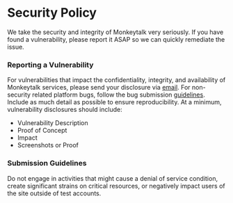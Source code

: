 # Security Policy

We take the security and integrity of Monkeytalk very seriously. If you have found a vulnerability, please report it ASAP so we can quickly remediate the issue.

### Reporting a Vulnerability

For vulnerabilities that impact the confidentiality, integrity, and availability of Monkeytalk services, please send your disclosure via [email](contact@monkeytype.com). For non-security related platform bugs, follow the bug submission [guidelines](https://github.com/monkeytypegame/monkeytype#bug-report-or-feature-request). Include as much detail as possible to ensure reproducibility. At a minimum, vulnerability disclosures should include:

- Vulnerability Description
- Proof of Concept
- Impact
- Screenshots or Proof

### Submission Guidelines

Do not engage in activities that might cause a denial of service condition, create significant strains on critical resources, or negatively impact users of the site outside of test accounts.
